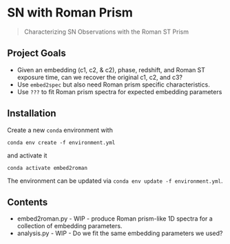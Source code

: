# SN with Roman Prism

> Characterizing SN Observations with the Roman ST Prism

## Project Goals

* Given an embedding (c1, c2, & c2), phase, redshift, and Roman ST exposure time, can we recover the original c1, c2, and c3?
* Use `embed2spec` but also need Roman prism specific characteristics.
* Use `???` to fit Roman prism spectra for expected embedding parameters

## Installation

Create a new `conda` environment with 
```
conda env create -f environment.yml
```
and activate it
```
conda activate embed2roman
```
The environment can be updated via `conda env update -f environment.yml`.

## Contents

* embed2roman.py - WIP - produce Roman prism-like 1D spectra for a collection of embedding parameters.
* analysis.py - WIP - Do we fit the same embedding parameters we used?